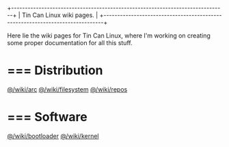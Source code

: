 +------------------------------------------------------------------------------+
|  Tin Can Linux wiki pages.                                                   |
+------------------------------------------------------------------------------+

Here lie the wiki pages for Tin Can Linux, where I'm working on creating some
proper documentation for all this stuff.


=== Distribution
================

  [@/wiki/arc](/wiki/arc)
  [@/wiki/filesystem](/wiki/filesystem)
  [@/wiki/repos](/wiki/repos)


=== Software
============

  [@/wiki/bootloader](/wiki/bootloader)
  [@/wiki/kernel](/wiki/kernel)

